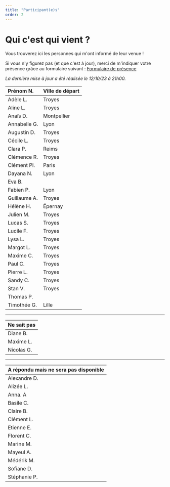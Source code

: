 ```yaml
---
title: "Participant(e)s"
order: 2
---
```

# **Qui c'est qui vient ?**

Vous trouverez ici les personnes qui m'ont informé de leur venue !

Si vous n'y figurez pas (et que c'est à jour), merci de m'indiquer votre présence grâce au formulaire suivant : [Formulaire de présence](https://framaforms.org/presence-30-ans-pierre-1693486016)

_La dernière mise à jour a été réalisée le  12/10/23 à 21h00._


| Prénom N.     | Ville de départ         |
|:----------------------|:------------------|
| Adèle L.       | Troyes       |
| Aline L.      | Troyes      |
| Anaïs D.       | Montpellier        |
| Annabelle G.        | Lyon      |
| Augustin D.        | Troyes       |
| Cécile L.       | Troyes       |
| Clara P.        | Reims       |
| Clémence R.       | Troyes       |
| Clément Pl.     | Paris       |
| Dayana N.      | Lyon      |
| Eva B.     |      |
| Fabien P.        | Lyon      |
| Guillaume A.       | Troyes       |
| Hélène H.    | Épernay         |
| Julien M.      | Troyes       |
| Lucas S.       | Troyes       |
| Lucile F.        | Troyes      |
| Lysa L.       | Troyes      |
| Margot L.        | Troyes      |
| Maxime C.      | Troyes      |
| Paul C.     | Troyes     |
| Pierre L.        | Troyes        |
| Sandy C.     | Troyes      |
| Stan V.      | Troyes       |
| Thomas P.       |        |
| Timothée G.       | Lille         |

---

|Ne sait pas|
|:----------------------|
| Diane B.        |
| Maxime L.        | 
| Nicolas G.      | 

---

|A répondu mais ne sera pas disponible|
|:----------------------|
| Alexandre D.      |
| Alizée L.     |
| Anna. A       | 
| Basile C.        | 
| Claire B.      | 
| Clément L.     |
| Etienne E.      | 
| Florent C.      | 
| Marine M.       | 
| Mayeul A.      | 
| Médérik M.        | 
| Sofiane D.        | 
| Stéphanie P.        | 